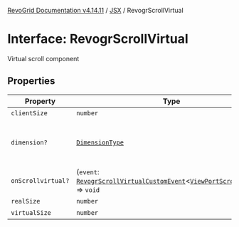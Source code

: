 [RevoGrid Documentation v4.14.11](README.md) / [JSX](Namespace.JSX.md) / RevogrScrollVirtual

# Interface: RevogrScrollVirtual

Virtual scroll component

## Properties

| Property | Type | Description | Defined in |
| ------ | ------ | ------ | ------ |
| `clientSize` | `number` | Client size | [src/components.d.ts:2259](https://github.com/revolist/revogrid/blob/8390153a63782c6f2a806fb42e5983525eb9dc87/src/components.d.ts#L2259) |
| `dimension?` | [`DimensionType`](TypeAlias.DimensionType.md) | Scroll dimension (`X` - `rgCol` or `Y` - `rgRow`) | [src/components.d.ts:2263](https://github.com/revolist/revogrid/blob/8390153a63782c6f2a806fb42e5983525eb9dc87/src/components.d.ts#L2263) |
| `onScrollvirtual?` | (`event`: [`RevogrScrollVirtualCustomEvent`](Interface.RevogrScrollVirtualCustomEvent.md)\<[`ViewPortScrollEvent`](TypeAlias.ViewPortScrollEvent.md)\>) => `void` | Scroll event | [src/components.d.ts:2267](https://github.com/revolist/revogrid/blob/8390153a63782c6f2a806fb42e5983525eb9dc87/src/components.d.ts#L2267) |
| `realSize` | `number` | Dimensions | [src/components.d.ts:2271](https://github.com/revolist/revogrid/blob/8390153a63782c6f2a806fb42e5983525eb9dc87/src/components.d.ts#L2271) |
| `virtualSize` | `number` | Virtual size | [src/components.d.ts:2275](https://github.com/revolist/revogrid/blob/8390153a63782c6f2a806fb42e5983525eb9dc87/src/components.d.ts#L2275) |
